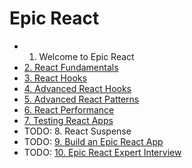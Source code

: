 # Epic React

- 1. Welcome to Epic React
- [2. React Fundamentals](./02_react-fundamentals.md)
- [3. React Hooks](./03_react-hooks.md)
- [4. Advanced React Hooks](./04_advanced-react-hooks.md)
- [5. Advanced React Patterns](./05_advanced-react-patterns.md)
- [6. React Performance](./06_react-performance.md)
- [7. Testing React Apps](./07_testing-react-apps.md)
- TODO: 8. React Suspense
- TODO: [9. Build an Epic React App](./09_build-an-epic-react-app.md)
- TODO: [10. Epic React Expert Interview](./10_epic-react-expert-interviews.md)
